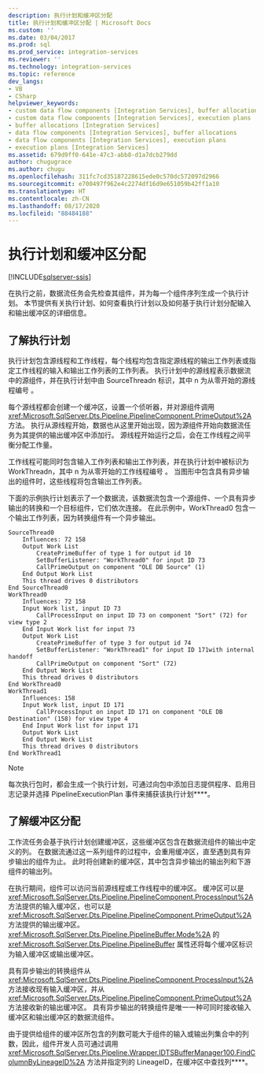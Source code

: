 ```yaml
---
description: 执行计划和缓冲区分配
title: 执行计划和缓冲区分配 | Microsoft Docs
ms.custom: ''
ms.date: 03/04/2017
ms.prod: sql
ms.prod_service: integration-services
ms.reviewer: ''
ms.technology: integration-services
ms.topic: reference
dev_langs:
- VB
- CSharp
helpviewer_keywords:
- custom data flow components [Integration Services], buffer allocations
- custom data flow components [Integration Services], execution plans
- buffer allocations [Integration Services]
- data flow components [Integration Services], buffer allocations
- data flow components [Integration Services], execution plans
- execution plans [Integration Services]
ms.assetid: 679d9ff0-641e-47c3-abb8-d1a7dcb279dd
author: chugugrace
ms.author: chugu
ms.openlocfilehash: 311fc7cd35187228615ede0c570dc572097d2966
ms.sourcegitcommit: e700497f962e4c2274df16d9e651059b42ff1a10
ms.translationtype: HT
ms.contentlocale: zh-CN
ms.lasthandoff: 08/17/2020
ms.locfileid: "88484188"
---
```

# <a name="execution-plan-and-buffer-allocation"></a>执行计划和缓冲区分配

[!INCLUDE[sqlserver-ssis](../../../includes/applies-to-version/sqlserver-ssis.md)]


  在执行之前，数据流任务会先检查其组件，并为每一个组件序列生成一个执行计划。 本节提供有关执行计划、如何查看执行计划以及如何基于执行计划分配输入和输出缓冲区的详细信息。  
  
## <a name="understanding-the-execution-plan"></a>了解执行计划  
 执行计划包含源线程和工作线程，每个线程均包含指定源线程的输出工作列表或指定工作线程的输入和输出工作列表的工作列表。 执行计划中的源线程表示数据流中的源组件，并在执行计划中由 SourceThreadn 标识，其中 n 为从零开始的源线程编号 。  
  
 每个源线程都会创建一个缓冲区，设置一个侦听器，并对源组件调用 <xref:Microsoft.SqlServer.Dts.Pipeline.PipelineComponent.PrimeOutput%2A> 方法。 执行从源线程开始，数据也从这里开始出现，因为源组件开始向数据流任务为其提供的输出缓冲区中添加行。 源线程开始运行之后，会在工作线程之间平衡分配工作量。  
  
 工作线程可能同时包含输入工作列表和输出工作列表，并在执行计划中被标识为 WorkThreadn，其中 n 为从零开始的工作线程编号 。 当图形中包含具有异步输出的组件时，这些线程将包含输出工作列表。  
  
 下面的示例执行计划表示了一个数据流，该数据流包含一个源组件、一个具有异步输出的转换和一个目标组件，它们依次连接。 在此示例中，WorkThread0 包含一个输出工作列表，因为转换组件有一个异步输出。  
  
```  
SourceThread0   
    Influences: 72 158   
    Output Work List   
        CreatePrimeBuffer of type 1 for output id 10   
        SetBufferListener: "WorkThread0" for input ID 73   
        CallPrimeOutput on component "OLE DB Source" (1)   
    End Output Work List   
    This thread drives 0 distributors   
End SourceThread0   
WorkThread0   
    Influences: 72 158   
    Input Work list, input ID 73   
        CallProcessInput on input ID 73 on component "Sort" (72) for view type 2   
    End Input Work list for input 73   
    Output Work List   
        CreatePrimeBuffer of type 3 for output id 74   
        SetBufferListener: "WorkThread1" for input ID 171with internal handoff   
        CallPrimeOutput on component "Sort" (72)   
    End Output Work List   
    This thread drives 0 distributors   
End WorkThread0   
WorkThread1   
    Influences: 158   
    Input Work list, input ID 171  
        CallProcessInput on input ID 171 on component "OLE DB Destination" (158) for view type 4  
    End Input Work list for input 171   
    Output Work List   
    End Output Work List   
    This thread drives 0 distributors   
End WorkThread1  
```  
  
> [!NOTE]  
>  每次执行包时，都会生成一个执行计划，可通过向包中添加日志提供程序、启用日志记录并选择 PipelineExecutionPlan 事件来捕获该执行计划****。  
  
## <a name="understanding-buffer-allocation"></a>了解缓冲区分配  
 工作流任务会基于执行计划创建缓冲区，这些缓冲区包含在数据流组件的输出中定义的列。 在数据流通过这一系列组件的过程中，会重用缓冲区，直至遇到具有异步输出的组件为止。 此时将创建新的缓冲区，其中包含异步输出的输出列和下游组件的输出列。  
  
 在执行期间，组件可以访问当前源线程或工作线程中的缓冲区。 缓冲区可以是 <xref:Microsoft.SqlServer.Dts.Pipeline.PipelineComponent.ProcessInput%2A> 方法提供的输入缓冲区，也可以是 <xref:Microsoft.SqlServer.Dts.Pipeline.PipelineComponent.PrimeOutput%2A> 方法提供的输出缓冲区。 <xref:Microsoft.SqlServer.Dts.Pipeline.PipelineBuffer.Mode%2A> 的 <xref:Microsoft.SqlServer.Dts.Pipeline.PipelineBuffer> 属性还将每个缓冲区标识为输入缓冲区或输出缓冲区。  
  
 具有异步输出的转换组件从 <xref:Microsoft.SqlServer.Dts.Pipeline.PipelineComponent.ProcessInput%2A> 方法接收现有输入缓冲区，并从 <xref:Microsoft.SqlServer.Dts.Pipeline.PipelineComponent.PrimeOutput%2A> 方法接收新的输出缓冲区。 具有异步输出的转换组件是唯一一种可同时接收输入缓冲区和输出缓冲区的数据流组件。  
  
 由于提供给组件的缓冲区所包含的列数可能大于组件的输入或输出列集合中的列数，因此，组件开发人员可通过调用 <xref:Microsoft.SqlServer.Dts.Pipeline.Wrapper.IDTSBufferManager100.FindColumnByLineageID%2A> 方法并指定列的 LineageID，在缓冲区中查找列****。  
  
